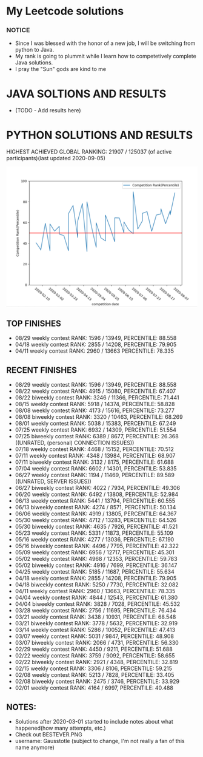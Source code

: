 # My Leetcode solutions 
### NOTICE
- Since I was blessed with the honor of a new job, I will be switching from python to Java. 
- My rank is going to plummit while I learn how to competetively complete Java solutions.
- I pray the "Sun" gods are kind to me 



# JAVA SOLTIONS AND RESULTS
- (TODO - Add results here)



# PYTHON SOLUTIONS AND RESULTS
HIGHEST ACHIEVED GLOBAL RANKING: 21907 / 125037 (of active participants)(last updated 2020-09-05)

![Graph of Ranks](https://github.com/BradleyPelton/Leetcode-Solutions/blob/master/percentilechart.png)



## TOP FINISHES
- 08/29 weekly contest   RANK: 1596 / 13949, PERCENTILE: 88.558
- 04/18 weekly contest  RANK: 2855 / 14208, PERCENTILE: 79.905
- 04/11 weekly contest  RANK: 2960 / 13663 PERCENTILE: 78.335

## RECENT FINISHES
- 08/29 weekly contest   RANK: 1596 / 13949, PERCENTILE: 88.558
- 08/22 weekly contest   RANK: 4915 / 15080, PERCENTILE: 67.407
- 08/22 biweekly contest   RANK: 3246 / 11366, PERCENTILE: 71.441
- 08/15 weekly contest   RANK: 5918 / 14374, PERCENTILE: 58.828
- 08/08 weekly contest   RANK: 4173 / 15616, PERCENTILE: 73.277
- 08/08 biweekly contest   RANK: 3320 / 10463, PERCENTILE: 68.269
- 08/01 weekly contest   RANK: 5038 / 15383, PERCENTILE: 67.249
- 07/25 weekly contest   RANK: 6932 / 14309, PERCENTILE: 51.554
- 07/25 biweekly contest   RANK: 6389 / 8677, PERCENTILE: 26.368  ((UNRATED, (personal) CONNECTION ISSUES))
- 07/18 weekly contest   RANK: 4468 / 15152, PERCENTILE: 70.512
- 07/11 weekly contest   RANK: 4348 / 13984, PERCENTILE: 68.907
- 07/11 biweekly contest RANK: 3132 / 8175, PERCENTILE: 61.688
- 07/04 weekly contest   RANK: 6602 / 14301, PERCENTILE: 53.835
- 06/27 weekly contest   RANK: 1194 / 11469, PERCENTILE: 89.589   ((UNRATED, SERVER ISSUES))
- 06/27 biweekly contest RANK: 4022 / 7934, PERCENTILE: 49.306
- 06/20 weekly contest   RANK: 6492 / 13808, PERCENTILE: 52.984
- 06/13 weekly contest   RANK: 5441 / 13794, PERCENTILE: 60.555
- 06/13 biweekly contest RANK: 4274 / 8571, PERCENTILE: 50.134
- 06/06 weekly contest   RANK: 4919 / 13805, PERCENTILE: 64.367
- 05/30 weekly contest   RANK: 4712 / 13283, PERCENTILE: 64.526
- 05/30 biweekly contest RANK: 4635 / 7926,  PERCENTILE: 41.521
- 05/23 weekly contest   RANK: 5331 / 11873, PERCENTILE: 55.109
- 05/16 weekly contest   RANK: 4277 / 13036, PERCENTILE: 67.190
- 05/16 biweekly contest RANK: 4496 / 7795, PERCENTILE: 42.322
- 05/09 weekly contest   RANK: 6956 / 12717, PERCENTILE: 45.301
- 05/02 weekly contest   RANK: 4968 / 12353, PERCENTILE: 59.783
- 05/02 biweekly contest RANK: 4916 / 7699,  PERCENTILE: 36.147
- 04/25 weekly contest   RANK: 5185 / 11687, PERCENTILE: 55.634
- 04/18 weekly contest   RANK: 2855 / 14208, PERCENTILE: 79.905
- 04/18 biweekly contest RANK: 5250 / 7730,  PERCENTILE: 32.082
- 04/11 weekly contest   RANK: 2960 / 13663, PERCENTILE: 78.335
- 04/04 weekly contest   RANK: 4844 / 12543, PERCENTILE: 61.380
- 04/04 biweekly contest RANK: 3828 / 7028,  PERCENTILE: 45.532
- 03/28 weekly contest   RANK: 2756 / 11695, PERCENTILE: 76.434
- 03/21 weekly contest   RANK: 3438 / 10931, PERCENTILE: 68.548
- 03/21 biweekly contest RANK: 3778 / 5632,  PERCENTILE: 32.919
- 03/14 weekly contest   RANK: 5286 / 10052, PERCENTILE: 47.413
- 03/07 weekly contest   RANK: 5031 / 9847,  PERCENTILE: 48.908
- 03/07 biweekly contest RANK: 2066 / 4731,  PERCENTILE: 56.330
- 02/29 weekly contest   RANK: 4450 / 9211,  PERCENTILE: 51.688
- 02/22 weekly contest   RANK: 3759 / 9092,  PERCENTILE: 58.655
- 02/22 biweekly contest RANK: 2921 / 4348,  PERCENTILE: 32.819
- 02/15 weekly contest   RANK: 3306 / 8106,  PERCENTILE: 59.215
- 02/08 weekly contest   RANK: 5213 / 7828,  PERCENTILE: 33.405
- 02/08 biweekly contest RANK: 2475 / 3746,  PERCENTILE: 33.929
- 02/01 weekly contest   RANK: 4164 / 6997,  PERCENTILE: 40.488

## NOTES:
- Solutions after 2020-03-01 started to include notes about what happened(how many attempts, etc.)
- Check out BESTEVER.PNG
- username: Gausstotle (subject to change, I'm not really a fan of this name anymore)
